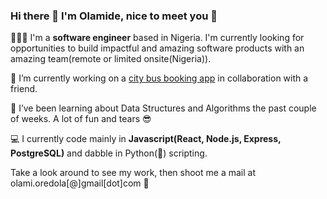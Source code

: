 ### Hi there 👋 I'm Olamide, nice to meet you 🤝

<!--
**ola-dola/ola-dola** is a ✨ _special_ ✨ repository because its `README.md` (this file) appears on your GitHub profile.

- 👯 I’m looking to collaborate on ...
- 🤔 I’m looking for help with ...
- 📫 How to reach me: ...
- 😄 Pronouns: ...
- ⚡ Fun fact: ...
-->

👨🏾‍🔬 I'm a **software engineer** based in Nigeria. 
 I'm currently looking for opportunities to build impactful and amazing software products with an amazing team(remote or limited onsite(Nigeria)).
 
🔭 I’m currently working on a [city bus booking app](https://github.com/PickMe-Bus) in collaboration with a friend.

🌱 I’ve been learning about Data Structures and Algorithms the past couple of weeks. A lot of fun and tears 😎

💻 I currently code mainly in **Javascript(React, Node.js, Express, PostgreSQL)** and dabble in Python(💙) scripting.

Take a look around to see my work, then shoot me a mail at olami.oredola[@]gmail[dot]com 🙂


